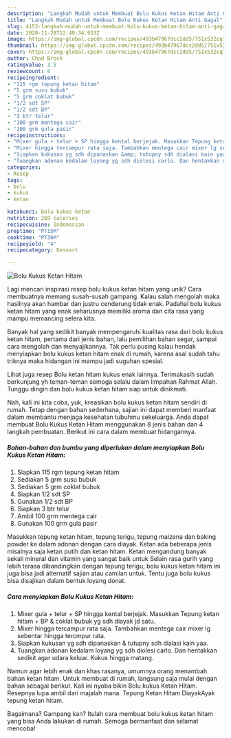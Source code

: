 ```yaml
---
description: "Langkah Mudah untuk Membuat Bolu Kukus Ketan Hitam Anti Gagal"
title: "Langkah Mudah untuk Membuat Bolu Kukus Ketan Hitam Anti Gagal"
slug: 4153-langkah-mudah-untuk-membuat-bolu-kukus-ketan-hitam-anti-gagal
date: 2020-11-28T12:49:34.933Z
image: https://img-global.cpcdn.com/recipes/493b47967dcc2dd5/751x532cq70/bolu-kukus-ketan-hitam-foto-resep-utama.jpg
thumbnail: https://img-global.cpcdn.com/recipes/493b47967dcc2dd5/751x532cq70/bolu-kukus-ketan-hitam-foto-resep-utama.jpg
cover: https://img-global.cpcdn.com/recipes/493b47967dcc2dd5/751x532cq70/bolu-kukus-ketan-hitam-foto-resep-utama.jpg
author: Chad Brock
ratingvalue: 3.5
reviewcount: 8
recipeingredient:
- "115 rgm tepung ketan hitam"
- "5 grm susu bubuk"
- "5 grm coklat bubuk"
- "1/2 sdt SP"
- "1/2 sdt BP"
- "3 btr telur"
- "100 grm mentega cair"
- "100 grm gula pasir"
recipeinstructions:
- "Mixer gula + telur + SP hingga kental berjejak. Masukkan Tepung ketan hitam + BP &amp; coklat bubuk yg sdh diayak jd satu."
- "Mixer hingga tercampur rata saja. Tambahkan mentega cair mixer lg sebentar hingga tercmpur rata."
- "Siapkan kukusan yg sdh dipanaskan &amp; tutupny sdh dialasi kain yaa."
- "Tuangkan adonan kedalam loyang yg sdh diolesi carlo. Dan hentakkan sedikit agar udara keluar. Kukus hingga matang."
categories:
- Resep
tags:
- bolu
- kukus
- ketan

katakunci: bolu kukus ketan 
nutrition: 269 calories
recipecuisine: Indonesian
preptime: "PT15M"
cooktime: "PT36M"
recipeyield: "4"
recipecategory: Dessert

---
```



![Bolu Kukus Ketan Hitam](https://img-global.cpcdn.com/recipes/493b47967dcc2dd5/751x532cq70/bolu-kukus-ketan-hitam-foto-resep-utama.jpg)

Lagi mencari inspirasi resep bolu kukus ketan hitam yang unik? Cara membuatnya memang susah-susah gampang. Kalau salah mengolah maka hasilnya akan hambar dan justru cenderung tidak enak. Padahal bolu kukus ketan hitam yang enak seharusnya memiliki aroma dan cita rasa yang mampu memancing selera kita.

Banyak hal yang sedikit banyak mempengaruhi kualitas rasa dari bolu kukus ketan hitam, pertama dari jenis bahan, lalu pemilihan bahan segar, sampai cara mengolah dan menyajikannya. Tak perlu pusing kalau hendak menyiapkan bolu kukus ketan hitam enak di rumah, karena asal sudah tahu triknya maka hidangan ini mampu jadi suguhan spesial.

Lihat juga resep Bolu ketan hitam kukus enak lainnya. Terimakasih sudah berkunjung yh teman-teman semoga selalu dalam limpahan Rahmat Allah. Tunggu dingin dan bolu kukus ketan hitam siap untuk dinikmati.


Nah, kali ini kita coba, yuk, kreasikan bolu kukus ketan hitam sendiri di rumah. Tetap dengan bahan sederhana, sajian ini dapat memberi manfaat dalam membantu menjaga kesehatan tubuhmu sekeluarga. Anda dapat membuat Bolu Kukus Ketan Hitam menggunakan 8 jenis bahan dan 4 langkah pembuatan. Berikut ini cara dalam membuat hidangannya.

<!--inarticleads1-->

##### Bahan-bahan dan bumbu yang diperlukan dalam menyiapkan Bolu Kukus Ketan Hitam:

1. Siapkan 115 rgm tepung ketan hitam
1. Sediakan 5 grm susu bubuk
1. Sediakan 5 grm coklat bubuk
1. Siapkan 1/2 sdt SP
1. Gunakan 1/2 sdt BP
1. Siapkan 3 btr telur
1. Ambil 100 grm mentega cair
1. Gunakan 100 grm gula pasir


Masukkan tepung ketan hitam, tepung terigu, tepung maizena dan baking powder ke dalam adonan dengan cara diayak. Ketan ada beberapa jenis misalnya saja ketan putih dan ketan hitam. Ketan mengandung banyak sekali mineral dan vitamin yang sangat baik untuk Selain rasa gurih yang lebih terasa dibandingkan dengan tepung terigu, bolu kukus ketan hitam ini juga bisa jadi alternatif sajian atau camilan untuk. Tentu juga bolu kukus bisa disajikan dalam bentuk loyang donat. 

<!--inarticleads2-->

##### Cara menyiapkan Bolu Kukus Ketan Hitam:

1. Mixer gula + telur + SP hingga kental berjejak. Masukkan Tepung ketan hitam + BP &amp; coklat bubuk yg sdh diayak jd satu.
1. Mixer hingga tercampur rata saja. Tambahkan mentega cair mixer lg sebentar hingga tercmpur rata.
1. Siapkan kukusan yg sdh dipanaskan &amp; tutupny sdh dialasi kain yaa.
1. Tuangkan adonan kedalam loyang yg sdh diolesi carlo. Dan hentakkan sedikit agar udara keluar. Kukus hingga matang.


Namun agar lebih enak dan khas rasanya, umumnya orang menambah bahan ketan hitam. Untuk membuat di rumah, langsung saja mulai dengan bahan sebagai berikut. Kali ini nyoba bikin Bolu kukus Ketan Hitam. Resepnya lupa ambil dari majalah mana. Tepung Ketan Hitam DiayakAyak tepung ketan hitam. 

Bagaimana? Gampang kan? Itulah cara membuat bolu kukus ketan hitam yang bisa Anda lakukan di rumah. Semoga bermanfaat dan selamat mencoba!
